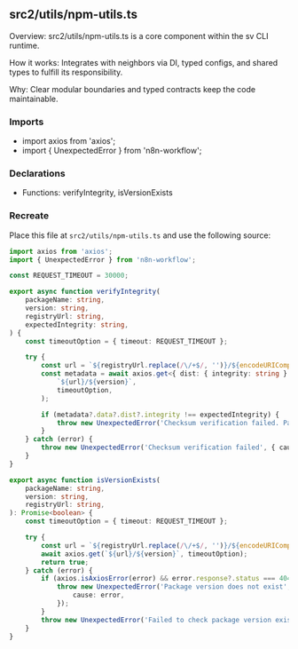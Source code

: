 ## src2/utils/npm-utils.ts

Overview: src2/utils/npm-utils.ts is a core component within the sv CLI runtime.

How it works: Integrates with neighbors via DI, typed configs, and shared types to fulfill its responsibility.

Why: Clear modular boundaries and typed contracts keep the code maintainable.

### Imports

- import axios from 'axios';
- import { UnexpectedError } from 'n8n-workflow';

### Declarations

- Functions: verifyIntegrity, isVersionExists

### Recreate

Place this file at `src2/utils/npm-utils.ts` and use the following source:

```ts
import axios from 'axios';
import { UnexpectedError } from 'n8n-workflow';

const REQUEST_TIMEOUT = 30000;

export async function verifyIntegrity(
	packageName: string,
	version: string,
	registryUrl: string,
	expectedIntegrity: string,
) {
	const timeoutOption = { timeout: REQUEST_TIMEOUT };

	try {
		const url = `${registryUrl.replace(/\/+$/, '')}/${encodeURIComponent(packageName)}`;
		const metadata = await axios.get<{ dist: { integrity: string } }>(
			`${url}/${version}`,
			timeoutOption,
		);

		if (metadata?.data?.dist?.integrity !== expectedIntegrity) {
			throw new UnexpectedError('Checksum verification failed. Package integrity does not match.');
		}
	} catch (error) {
		throw new UnexpectedError('Checksum verification failed', { cause: error });
	}
}

export async function isVersionExists(
	packageName: string,
	version: string,
	registryUrl: string,
): Promise<boolean> {
	const timeoutOption = { timeout: REQUEST_TIMEOUT };

	try {
		const url = `${registryUrl.replace(/\/+$/, '')}/${encodeURIComponent(packageName)}`;
		await axios.get(`${url}/${version}`, timeoutOption);
		return true;
	} catch (error) {
		if (axios.isAxiosError(error) && error.response?.status === 404) {
			throw new UnexpectedError('Package version does not exist', {
				cause: error,
			});
		}
		throw new UnexpectedError('Failed to check package version existence', { cause: error });
	}
}

```
